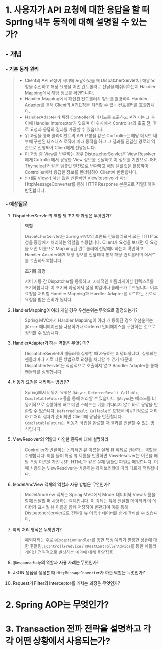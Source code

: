 # 1. 사용자가 API 요청에 대한 응답을 할 때 Spring 내부 동작에 대해 설명할 수 있는가?
## - 개념
### - 기본 동작 원리
> - Client의 API 요청이 서버에 도달하였을 때 DispatcherServlet이 해당 요청을 수신하고 해당 요청을 어떤 컨트롤러로 전달을 해줘야하는지 Handler Mapping에서 해당 정보를 확인합니다.
> - Handler Mapping에서 확인된 컨트롤러의 정보를 활용하여 Hanlder Adapter를 통해 Client의 API요청을 처리할 수 있는 컨트롤러를 호출합니다.
> - HandlerAdapter가 특정 Controller의 메서드를 호출하고 불려지는 그 사이에 Handler Interceptor가 있으며 이 위치에서 Controller의 호출 전, 후로 요청과 응답의 결과를 가공할 수 있습니다.
> - 위 과정을 통해 클라이언트의 API  요청을 받은  Controller는 해당 메서드 내부에 구현된 비즈니스 로직에 따라 동작을 하고 그 결과를 진입한 경로의 역순으로 진행되어 Client에게 전달됩니다.
> - 이 과정 중 View를 반환하는 경우 DistpatcherServlet은 View Resolver에게 Cotroller에서 응답한 View 정보를 전달하고 이 정보를 기반으로 JSP, Thymeleaf와 같은 템플릿 엔진으로 변환하고 해당 템플릿을 활용하여 Controller에서 응답한 정보를 렌더링하여 Client에 반환합니다.
> - 반대로 View가 아닌 값을 반환하면 ViewResolver가 아닌 HttpMessageConverter를 통해 HTTP Response 본문으로 직렬화하여 반환합니다.

### - 예상질문
1. DispatcherServlet의 역할 및 초기화 과정은 무엇인가?
   > **역할**
   >   
   > DispatcherServlet은 Spring MVC의 프론트 컨트롤러로서 모든 HTTP 요청을 중앙에서 처리하는 역할을 수행합니다. Client가 요청을 보내면 이 요청을 어떤 이름으로 Mapping된 컨트롤러에 전달해야하는지 확인하고 Handler Adapter에게 해당 정보를 전달하여 통해 해당 컨트롤러의 메서드를 호출하도록합니다.
   > 
   > **초기화 과정**
   > 
   > 서버 기동 간 Dispatcher를 등록하고, 자체적인 어플리케이션 컨텍스트를 초기화합니다.
   > 이 초기화 과정에서 설정 파일이나 클래스가 로드됩니다.
   > 이후 요청을 처리할 Handler Mapping과 Handler Adapter를 로드하는 것으로 요청을 받은 준비가 됩니다.
   
2. HandlerMapping이 여러 개일 경우 우선순위는 무엇으로 결정되는가?
   > Spring MVC에서 Handler Mapping이 여러 개 등록된 경우 우선순위는 `@Order` 애너테이션을 사용하거나 Ordered 인터페이스를 구현하는 것으로 정의할 수 있습니다.
   
3. HandlerAdapter가 하는 역할은 무엇인가?
   > DispatcheServlet이  핸들러를 실행할 때 사용하는 어댑터입니다. 실행되는 핸들러마다 서로 다른 방법으로 요청을 처리할 수 있기 때문에 DispatcherServlet은 직접적으로 호출하지 않고 Handler Adapter를 통해 핸들러를 실행합니다.
   
4. 비동기 요청을 처리하는 방법은?
   > Spring에서 비동기 요청은 `@Async`, `DeferredResult`, `Callable`, `CompletableFuture` 등을 통해 처리할 수 있습니다. `@Async`는 메소드를 비동기적으로 실행하게 하고 메인 스레드는 이를 기다리지 않고 바로 응답을 반환할 수 있습니다. `DeferredResult`, `Callable`은 요청을 비동기적으로 처리하고 처리 결과가 준비되면 Client에 응답을 반환합니다. `CompletableFuture`는 비동기 작업을 완료할 때 결과를 반환할 수 있는 방식입니다.
   
5. ViewResolver의 역할과 다양한 종류에 대해 설명하라
   > Controller가 반환하는 논리적인 뷰 이름을 실제 뷰 객체로 변환하는 역할을 수행합니다.
   > 예를 들어 특정 뷰 이름을 반환하면 ViewResolver는 이것을 해당 특정 이름을 가진 JSP, HTML과 같은 실제 템플릿 파일로 매핑합니다. 이 때 사용되는 ViewResolver는 사용하는 라이브러리에 따라 다르게 적용됩니다.
   
6. ModelAndView 객체의 역할과 사용 방법은 무엇인가?
   > ModelAndView 객체는 Spring MVC에서 Model 데이터와 View 이름을 함께 전달할 때 사용하는 객체입니다. 이 객체는 뷰에 전달할 데이터와 이 데이터가 표시될 뷰 이름을 함께 저장하여 반환되며 이를 통해 DistpatcherServlet으로 전달할 뷰 이름과 데이터를 쉽게 관리할 수 있습니다.
   
7. 예외 처리 방식은 무엇인가?
   > 예외처리는 주로 `@ExceptionHandler`를 통한 특정 예외가 발생한 상황에 대한 핸들링, `@ControllerAdvice` / `@RestControllerAdvice`를 통한 애플리케이션 전역적으로 발생하는 예외에 대해 중앙집중
   
8. `@ResponseBody`의 역할과 사용 사례는 무엇인가?
   
9. JSON 응답을 생성할 때 `HttpMessageConverter`가 하는 역할은 무엇인가?
   
10. Request가 Filter와 Interceptor를 거치는 과정은 무엇인가?
# 2. Spring AOP는 무엇인가?


# 3. Transaction 전파 전략을 설명하고 각각 어떤 상황에서 사용되는가?

